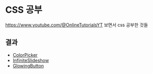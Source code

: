 # CSS 공부

https://www.youtube.com/@OnlineTutorialsYT 보면서 css 공부한 것들

## 결과

- [ColorPicker](https://github.com/Lee-Siyoung/CSS-/tree/main/readme/ColorPicker.md)
- [InfiniteSlideshow](https://github.com/Lee-Siyoung/CSS-/tree/main/readme/InfiniteSlideshow.md)
- [GlowingButton](https://github.com/Lee-Siyoung/CSS-/tree/main/readme/GlowingButton.md)
